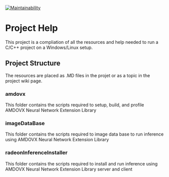 [![Maintainability](https://api.codeclimate.com/v1/badges/9f54c6dcd01eb87d799c/maintainability)](https://codeclimate.com/github/kiritigowda/help/maintainability)

# Project Help 

This project is a compliation of all the resources and help needed to run a C/C++ project on a Windows/Linux setup.

## Project Structure
The resources are placed as .MD files in the projet or as a topic in the project wiki page.

### amdovx 
This folder contains the scripts required to setup, build, and profile AMDOVX Neural Network Extension Library

### imageDataBase
This folder contains the scripts required to image data base to run inference using AMDOVX Neural Network Extension Library

### radeonInferenceInstaller
This folder contains the scripts required to install and run inference using AMDOVX Neural Network Extension Library server and client
